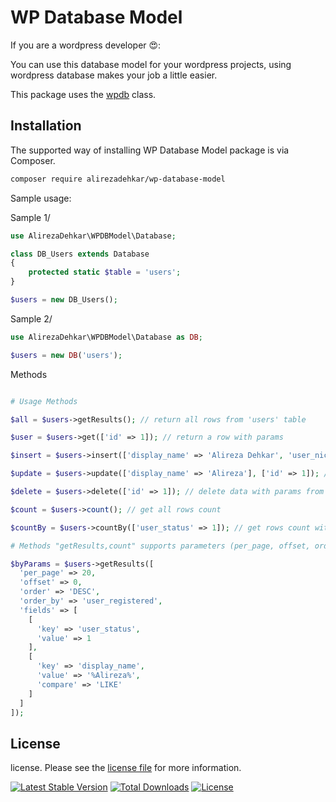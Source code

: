 # WP Database Model

If you are a wordpress developer 😍:

You can use this database model for your wordpress projects, using wordpress database makes your job a little easier.

This package uses the [wpdb](https://developer.wordpress.org/reference/classes/wpdb/) class.

## Installation

The supported way of installing WP Database Model package is via Composer.

```bash
composer require alirezadehkar/wp-database-model
```

Sample usage:

Sample 1/

```php
use AlirezaDehkar\WPDBModel\Database;

class DB_Users extends Database
{
    protected static $table = 'users';
}

$users = new DB_Users();
```

Sample 2/

```php
use AlirezaDehkar\WPDBModel\Database as DB;

$users = new DB('users');
```

Methods

```php

# Usage Methods

$all = $users->getResults(); // return all rows from 'users' table

$user = $users->get(['id' => 1]); // return a row with params

$insert = $users->insert(['display_name' => 'Alireza Dehkar', 'user_nicename' => 'admin']); // insert data to 'users' table

$update = $users->update(['display_name' => 'Alireza'], ['id' => 1]); // $data, $where

$delete = $users->delete(['id' => 1]); // delete data with params from 'users' table

$count = $users->count(); // get all rows count

$countBy = $users->countBy(['user_status' => 1]); // get rows count with params

# Methods "getResults,count" supports parameters (per_page, offset, order, order_by, fields)

$byParams = $users->getResults([
  'per_page' => 20,
  'offset' => 0,
  'order' => 'DESC',
  'order_by' => 'user_registered',
  'fields' => [
    [
      'key' => 'user_status',
      'value' => 1
    ],
    [
      'key' => 'display_name',
      'value' => '%Alireza%',
      'compare' => 'LIKE'
    ]
  ]
]);
```

## License

license. Please see the [license file](LICENCE) for more information.

[![Latest Stable Version](https://poser.pugx.org/alirezadehkar/wp-database-model/v/stable)](https://packagist.org/packages/alirezadehkar/wp-database-model)
[![Total Downloads](https://poser.pugx.org/alirezadehkar/wp-database-model/downloads)](https://packagist.org/packages/alirezadehkar/wp-database-model)
[![License](https://poser.pugx.org/alirezadehkar/wp-database-model/license)](https://packagist.org/packages/alirezadehkar/wp-database-model)
